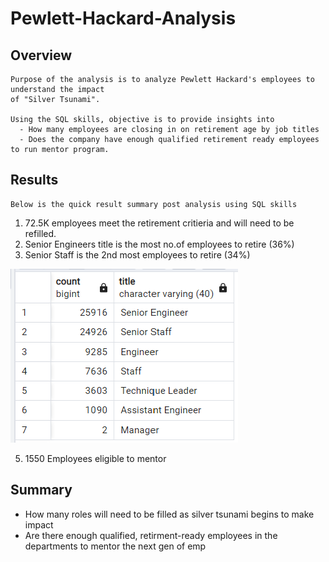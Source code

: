 # Pewlett-Hackard-Analysis

## Overview

    Purpose of the analysis is to analyze Pewlett Hackard's employees to understand the impact 
    of "Silver Tsunami". 
    
    Using the SQL skills, objective is to provide insights into 
      - How many employees are closing in on retirement age by job titles
      - Does the company have enough qualified retirement ready employees to run mentor program.

## Results
    Below is the quick result summary post analysis using SQL skills
    
1. 72.5K employees meet the retirement critieria and will need to be refilled.
2. Senior Engineers title is the most no.of employees to retire (36%)
3. Senior Staff is the 2nd most employees to retire (34%)

![](https://github.com/SuniAnalytics/Pewlett-Hackard-Analysis/blob/main/Resources/retiring_titles.png)

5. 1550 Employees eligible to mentor 


## Summary
 - How many roles will need to be filled as silver tsunami begins to make impact
 - Are there enough qualified, retirment-ready employees in the departments to mentor the next gen of emp

